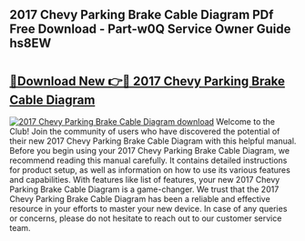 ## 2017 Chevy Parking Brake Cable Diagram PDf Free Download - Part-w0Q Service Owner Guide hs8EW

# <h2><a href="http://dfunuui.blite.top/?on=2017+Chevy+Parking+Brake+Cable+Diagram">🔗Download New 👉🔴 2017 Chevy Parking Brake Cable Diagram</a></h2>

[![2017 Chevy Parking Brake Cable Diagram download](https://i.imgur.com/lujVjoI.png)](http://dfunuui.blite.top/?on=2017+Chevy+Parking+Brake+Cable+Diagram)
Welcome to the Club! Join the community of users who have discovered the potential of their new 2017 Chevy Parking Brake Cable Diagram with this helpful manual. Before you begin using your 2017 Chevy Parking Brake Cable Diagram, we recommend reading this manual carefully. It contains detailed instructions for product setup, as well as information on how to use its various features and capabilities. With features like list of features, your new 2017 Chevy Parking Brake Cable Diagram is a game-changer. We trust that the 2017 Chevy Parking Brake Cable Diagram has been a reliable and effective resource in your efforts to master your new device. In case of any queries or concerns, please do not hesitate to reach out to our customer service team.
